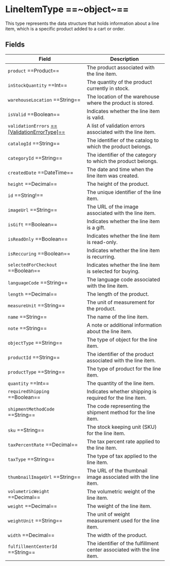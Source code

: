 # LineItemType ==~object~==

This type represents the data structure that holds information about a line item, which is a specific product added to a cart or order. 

## Fields

| Field                              | Description                                                                                           |
|------------------------------------|-------------------------------------------------------------------------------------------------------|
| `product`  ==Product==             | The product associated with the line item.                                                            |
| `inStockQuantity`  ==Int==         | The quantity of the product currently in stock.                                                       |
| `warehouseLocation`  ==String==    | The location of the warehouse where the product is stored.                                            |
| `isValid`  ==Boolean==             | Indicates whether the line item is valid.                                                             |
| `validationErrors` [ ==[ValidationErrorType]== ](validation-error-type.md) | A list of validation errors associated with the line item.    |
| `catalogId`  ==String==            | The identifier of the catalog to which the product belongs.                                           |
| `categoryId`  ==String==           | The identifier of the category to which the product belongs.                                          |
| `createdDate`  ==DateTime==        | The date and time when the line item was created.                                                     |
| `height`  ==Decimal==              | The height of the product.                                                                            |
| `id`  ==String!==                  | The unique identifier of the line item.                                                               |
| `imageUrl`  ==String==             | The URL of the image associated with the line item.                                                   |
| `isGift`  ==Boolean==              | Indicates whether the line item is a gift.                                                            |
| `isReadOnly`  ==Boolean==          | Indicates whether the line item is read-only.                                                         |
| `isReccuring`  ==Boolean==         | Indicates whether the line item is recurring.                                                         |
| `selectedForCheckout`  ==Boolean== | Indicates whether the line item is selected for buying.                                               |
| `languageCode`  ==String==         | The language code associated with the line item.                                                      |
| `length`  ==Decimal==              | The length of the product.                                                                            |
| `measureUnit`  ==String==          | The unit of measurement for the product.                                                              |
| `name`  ==String==                 | The name of the line item.                                                                            |
| `note`  ==String==                 | A note or additional information about the line item.                                                 |
| `objectType`  ==String==           | The type of object for the line item.                                                                 |
| `productId`  ==String==            | The identifier of the product associated with the line item.                                          |
| `productType`  ==String==          | The type of product for the line item.                                                                |
| `quantity`  ==Int==                | The quantity of the line item.                                                                        |
| `requiredShipping`  ==Boolean==    | Indicates whether shipping is required for the line item.                                             |
| `shipmentMethodCode`  ==String==   | The code representing the shipment method for the line item.                                          |
| `sku`  ==String==                  | The stock keeping unit (SKU) for the line item.                                                       |
| `taxPercentRate`  ==Decimal==      | The tax percent rate applied to the line item.                                                        |
| `taxType`  ==String==              | The type of tax applied to the line item.                                                             |
| `thumbnailImageUrl`  ==String==    | The URL of the thumbnail image associated with the line item.                                         |
| `volumetricWeight`  ==Decimal==    | The volumetric weight of the line item.                                                               |
| `weight`  ==Decimal==              | The weight of the line item.                                                                          |
| `weightUnit`  ==String==           | The unit of weight measurement used for the line item.                                                |
| `width`  ==Decimal==               | The width of the product.                                                                             |
| `fulfillmentCenterId`  ==String==  | The identifier of the fulfillment center associated with the line item.                               |

